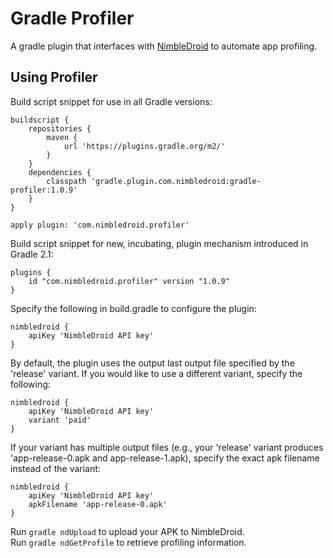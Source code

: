 # Gradle Profiler

A gradle plugin that interfaces with [NimbleDroid](https://www.nimbledroid.com) to automate app profiling.

## Using Profiler

Build script snippet for use in all Gradle versions:

    buildscript {
        repositories {
            maven {
                url 'https://plugins.gradle.org/m2/'
            }
        }
        dependencies {
            classpath 'gradle.plugin.com.nimbledroid:gradle-profiler:1.0.9'
        }
    }

    apply plugin: 'com.nimbledroid.profiler'

Build script snippet for new, incubating, plugin mechanism introduced in Gradle 2.1:

    plugins {
        id "com.nimbledroid.profiler" version "1.0.9"
    }

Specify the following in build.gradle to configure the plugin:

    nimbledroid {
        apiKey 'NimbleDroid API key'
    }

By default, the plugin uses the output last output file specified by the 'release'
variant. If you would like to use a different variant, specify the following:

    nimbledroid {
        apiKey 'NimbleDroid API key'
        variant 'paid'
    }

If your variant has multiple output files (e.g., your 'release' variant produces
'app-release-0.apk and app-release-1.apk), specify the exact apk filename instead of
the variant:

    nimbledroid {
        apiKey 'NimbleDroid API key'
        apkFilename 'app-release-0.apk'
    }

Run `gradle ndUpload` to upload your APK to NimbleDroid.  
Run `gradle ndGetProfile` to retrieve profiling information.
